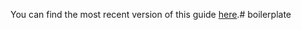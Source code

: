 You can find the most recent version of this guide [here](https://github.com/facebook/create-react-app/blob/master/packages/react-scripts/template/README.md).#   b o i l e r p l a t e  
 